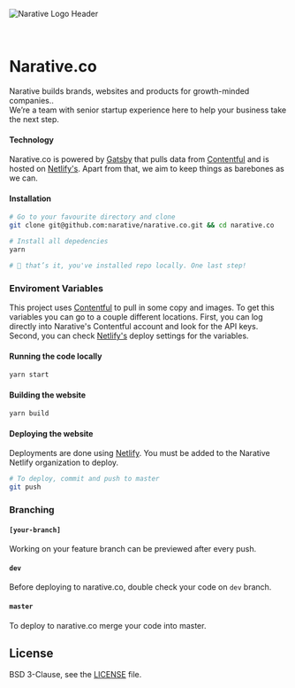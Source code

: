 ![Narative Logo Header](https://res.cloudinary.com/narative/image/upload/v1554161802/home-meta.jpg)

<br />

# Narative.co

Narative builds brands, websites and products for growth-minded companies.. <br />
We’re a team with senior startup experience here to help your business take the next step.

#### Technology

Narative.co is powered by [Gatsby](gatsbyjs.org) that pulls data from [Contentful](https://www.contentful.com) and is hosted on [Netlify's](https://netlify.com). Apart from that, we aim to keep things as barebones as we can.

#### Installation

```sh
# Go to your favourite directory and clone
git clone git@github.com:narative/narative.co.git && cd narative.co

# Install all depedencies
yarn

# 🎉 that’s it, you've installed repo locally. One last step!
```

### Enviroment Variables

This project uses [Contentful](https://www.contentful.com) to pull in some copy and images. To get this variables you can go to a couple different locations. First, you can log directly into Narative's Contentful account and look for the API keys. Second, you can check [Netlify's](https://netlify.com) deploy settings for the variables.

#### Running the code locally

```sh
yarn start
```

#### Building the website

```sh
yarn build
```

#### Deploying the website

Deployments are done using [Netlify](https://app.netlify.com/). You must be added to the Narative Netlify organization to deploy.

```sh
# To deploy, commit and push to master
git push
```

### Branching

#### `[your-branch]`

Working on your feature branch can be previewed after every push.

#### `dev`

Before deploying to narative.co, double check your code on `dev` branch.

#### `master`

To deploy to narative.co merge your code into master.

## License

BSD 3-Clause, see the [LICENSE](./LICENSE) file.
